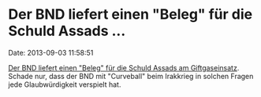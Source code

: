 Der BND liefert einen \"Beleg\" für die Schuld Assads \...
==========================================================

Date: 2013-09-03 11:58:51

[Der BND liefert einen \"Beleg\" für die Schuld Assads am
Giftgaseinsatz](http://ml.spiegel.de/article.do?id=919965). Schade nur,
dass der BND mit \"Curveball\" beim Irakkrieg in solchen Fragen jede
Glaubwürdigkeit verspielt hat.
